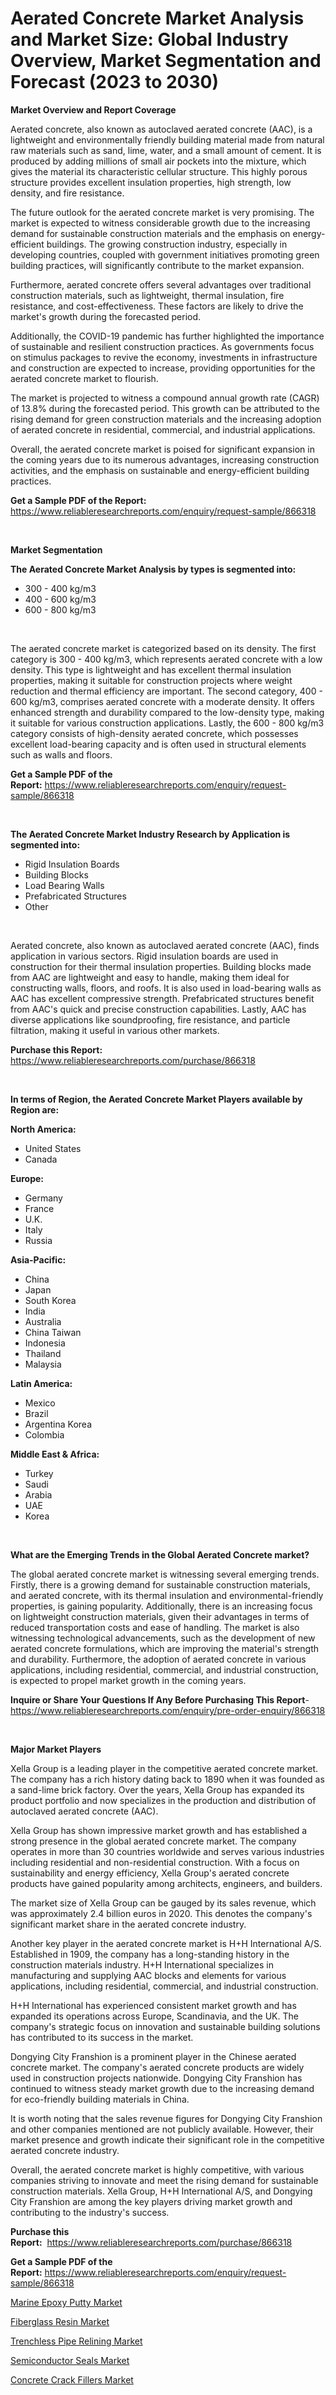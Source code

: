 <p><h1>Aerated Concrete Market Analysis and Market Size: Global Industry Overview, Market Segmentation and Forecast (2023 to 2030)</h1></p><p><strong>Market Overview and Report Coverage</strong></p>
<p><p>Aerated concrete, also known as autoclaved aerated concrete (AAC), is a lightweight and environmentally friendly building material made from natural raw materials such as sand, lime, water, and a small amount of cement. It is produced by adding millions of small air pockets into the mixture, which gives the material its characteristic cellular structure. This highly porous structure provides excellent insulation properties, high strength, low density, and fire resistance.</p><p>The future outlook for the aerated concrete market is very promising. The market is expected to witness considerable growth due to the increasing demand for sustainable construction materials and the emphasis on energy-efficient buildings. The growing construction industry, especially in developing countries, coupled with government initiatives promoting green building practices, will significantly contribute to the market expansion.</p><p>Furthermore, aerated concrete offers several advantages over traditional construction materials, such as lightweight, thermal insulation, fire resistance, and cost-effectiveness. These factors are likely to drive the market's growth during the forecasted period.</p><p>Additionally, the COVID-19 pandemic has further highlighted the importance of sustainable and resilient construction practices. As governments focus on stimulus packages to revive the economy, investments in infrastructure and construction are expected to increase, providing opportunities for the aerated concrete market to flourish.</p><p>The market is projected to witness a compound annual growth rate (CAGR) of 13.8% during the forecasted period. This growth can be attributed to the rising demand for green construction materials and the increasing adoption of aerated concrete in residential, commercial, and industrial applications.</p><p>Overall, the aerated concrete market is poised for significant expansion in the coming years due to its numerous advantages, increasing construction activities, and the emphasis on sustainable and energy-efficient building practices.</p></p>
<p><strong>Get a Sample PDF of the Report:</strong> <a href="https://www.reliableresearchreports.com/enquiry/request-sample/866318">https://www.reliableresearchreports.com/enquiry/request-sample/866318</a></p>
<p>&nbsp;</p>
<p><strong>Market Segmentation</strong></p>
<p><strong>The Aerated Concrete Market Analysis by types is segmented into:</strong></p>
<p><ul><li>300 - 400 kg/m3</li><li>400 - 600 kg/m3</li><li>600 - 800 kg/m3</li></ul></p>
<p>&nbsp;</p>
<p><p>The aerated concrete market is categorized based on its density. The first category is 300 - 400 kg/m3, which represents aerated concrete with a low density. This type is lightweight and has excellent thermal insulation properties, making it suitable for construction projects where weight reduction and thermal efficiency are important. The second category, 400 - 600 kg/m3, comprises aerated concrete with a moderate density. It offers enhanced strength and durability compared to the low-density type, making it suitable for various construction applications. Lastly, the 600 - 800 kg/m3 category consists of high-density aerated concrete, which possesses excellent load-bearing capacity and is often used in structural elements such as walls and floors.</p></p>
<p><strong>Get a Sample PDF of the Report:</strong>&nbsp;<a href="https://www.reliableresearchreports.com/enquiry/request-sample/866318">https://www.reliableresearchreports.com/enquiry/request-sample/866318</a></p>
<p>&nbsp;</p>
<p><strong>The Aerated Concrete Market Industry Research by Application is segmented into:</strong></p>
<p><ul><li>Rigid Insulation Boards</li><li>Building Blocks</li><li>Load Bearing Walls</li><li>Prefabricated Structures</li><li>Other</li></ul></p>
<p>&nbsp;</p>
<p><p>Aerated concrete, also known as autoclaved aerated concrete (AAC), finds application in various sectors. Rigid insulation boards are used in construction for their thermal insulation properties. Building blocks made from AAC are lightweight and easy to handle, making them ideal for constructing walls, floors, and roofs. It is also used in load-bearing walls as AAC has excellent compressive strength. Prefabricated structures benefit from AAC's quick and precise construction capabilities. Lastly, AAC has diverse applications like soundproofing, fire resistance, and particle filtration, making it useful in various other markets.</p></p>
<p><strong>Purchase this Report:</strong>&nbsp; <a href="https://www.reliableresearchreports.com/purchase/866318">https://www.reliableresearchreports.com/purchase/866318</a></p>
<p>&nbsp;</p>
<p><strong>In terms of Region, the Aerated Concrete Market Players available by Region are:</strong></p>
<p>
    <p> <strong> North America: </strong>
        <ul>
            <li>United States</li>
            <li>Canada</li>
        </ul>
        </p> 
    <p> <strong> Europe: </strong>
        <ul>
            <li>Germany</li>
            <li>France</li>
            <li>U.K.</li>
            <li>Italy</li>
            <li>Russia</li>
        </ul>
        </p> 
    <p> <strong> Asia-Pacific: </strong>
        <ul>
            <li>China</li>
            <li>Japan</li>
            <li>South Korea</li>
            <li>India</li>
            <li>Australia</li>
            <li>China Taiwan</li>
            <li>Indonesia</li>
            <li>Thailand</li>
            <li>Malaysia</li>
        </ul>
        </p> 
    <p> <strong> Latin America: </strong>
        <ul>
            <li>Mexico</li>
            <li>Brazil</li>
            <li>Argentina Korea</li>
            <li>Colombia</li>
        </ul>
        </p> 
    <p> <strong> Middle East & Africa: </strong>
        <ul>
            <li>Turkey</li>
            <li>Saudi</li>
            <li>Arabia</li>
            <li>UAE</li>
            <li>Korea</li>
        </ul>
    </p>
    </p>
<p>&nbsp;</p>
<p><strong>What are the Emerging Trends in the Global Aerated Concrete market?</strong></p>
<p><p>The global aerated concrete market is witnessing several emerging trends. Firstly, there is a growing demand for sustainable construction materials, and aerated concrete, with its thermal insulation and environmental-friendly properties, is gaining popularity. Additionally, there is an increasing focus on lightweight construction materials, given their advantages in terms of reduced transportation costs and ease of handling. The market is also witnessing technological advancements, such as the development of new aerated concrete formulations, which are improving the material's strength and durability. Furthermore, the adoption of aerated concrete in various applications, including residential, commercial, and industrial construction, is expected to propel market growth in the coming years.</p></p>
<p><strong>Inquire or Share Your Questions If Any Before Purchasing This Report</strong>- <a href="https://www.reliableresearchreports.com/enquiry/pre-order-enquiry/866318">https://www.reliableresearchreports.com/enquiry/pre-order-enquiry/866318</a></p>
<p>&nbsp;</p>
<p><strong>Major Market Players</strong></p>
<p><p>Xella Group is a leading player in the competitive aerated concrete market. The company has a rich history dating back to 1890 when it was founded as a sand-lime brick factory. Over the years, Xella Group has expanded its product portfolio and now specializes in the production and distribution of autoclaved aerated concrete (AAC). </p><p>Xella Group has shown impressive market growth and has established a strong presence in the global aerated concrete market. The company operates in more than 30 countries worldwide and serves various industries including residential and non-residential construction. With a focus on sustainability and energy efficiency, Xella Group's aerated concrete products have gained popularity among architects, engineers, and builders.</p><p>The market size of Xella Group can be gauged by its sales revenue, which was approximately 2.4 billion euros in 2020. This denotes the company's significant market share in the aerated concrete industry.</p><p>Another key player in the aerated concrete market is H+H International A/S. Established in 1909, the company has a long-standing history in the construction materials industry. H+H International specializes in manufacturing and supplying AAC blocks and elements for various applications, including residential, commercial, and industrial construction.</p><p>H+H International has experienced consistent market growth and has expanded its operations across Europe, Scandinavia, and the UK. The company's strategic focus on innovation and sustainable building solutions has contributed to its success in the market.</p><p>Dongying City Franshion is a prominent player in the Chinese aerated concrete market. The company's aerated concrete products are widely used in construction projects nationwide. Dongying City Franshion has continued to witness steady market growth due to the increasing demand for eco-friendly building materials in China.</p><p>It is worth noting that the sales revenue figures for Dongying City Franshion and other companies mentioned are not publicly available. However, their market presence and growth indicate their significant role in the competitive aerated concrete industry.</p><p>Overall, the aerated concrete market is highly competitive, with various companies striving to innovate and meet the rising demand for sustainable construction materials. Xella Group, H+H International A/S, and Dongying City Franshion are among the key players driving market growth and contributing to the industry's success.</p></p>
<p><strong>Purchase this Report:</strong>&nbsp;&nbsp;<a href="https://www.reliableresearchreports.com/purchase/866318">https://www.reliableresearchreports.com/purchase/866318</a></p>
<p></p>
<p><strong>Get a Sample PDF of the Report:</strong>&nbsp;<a href="https://www.reliableresearchreports.com/enquiry/request-sample/866318">https://www.reliableresearchreports.com/enquiry/request-sample/866318</a></p>
<p><p><a href="https://github.com/Chiragrp24/Market-Research-Report-List-2/blob/main/marine-epoxy-putty-market.md">Marine Epoxy Putty Market</a></p><p><a href="https://github.com/Chiragrp25/Market-Research-Report-List-2/blob/main/fiberglass-resin-market.md">Fiberglass Resin Market</a></p><p><a href="https://github.com/Chiragrp22/Market-Research-Report-List-2/blob/main/trenchless-pipe-relining-market.md">Trenchless Pipe Relining Market</a></p><p><a href="https://github.com/Chiragrp23/Market-Research-Report-List-2/blob/main/semiconductor-seals-market.md">Semiconductor Seals Market</a></p><p><a href="https://github.com/YashRP12/Market-Research-Report-List-2/blob/main/concrete-crack-fillers-market.md">Concrete Crack Fillers Market</a></p></p>